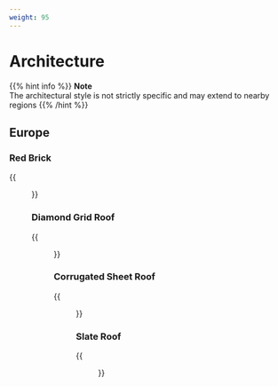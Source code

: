 ```yaml
---
weight: 95
---
```


# Architecture

{{% hint info %}}
**Note**  
The architectural style is not strictly specific and may extend to nearby regions
{{% /hint %}}

## Europe

### Red Brick

{{<figure src="arch-nl.png" caption="Netherland, Denmark" class="img-lg" >}}

### Diamond Grid Roof

{{<figure src="diamond-cz.png" caption="Czechia, Slovakia, Hungary" class="img-lg" >}}

### Corrugated Sheet Roof

{{<figure src="corrugated-lt.png" caption="Baltics" class="img-lg" >}}

### Slate Roof

{{<figure src="slate-galicia.png" caption="Galicia (Spain)" class="img-lg" >}}

